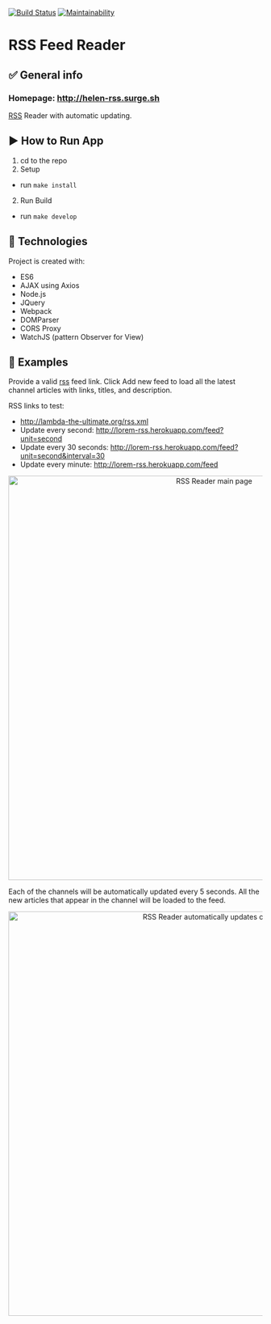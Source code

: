 [![Build Status](https://travis-ci.org/helenkyryliuk/project-lvl3-s414.svg?branch=master)](https://travis-ci.org/helenkyryliuk/project-lvl3-s414)
[![Maintainability](https://api.codeclimate.com/v1/badges/b7016cda432015a47740/maintainability)](https://codeclimate.com/github/helenkyryliuk/project-lvl3-s414/maintainability)

# RSS Feed Reader 

## :white_check_mark: General info

### Homepage: http://helen-rss.surge.sh

[RSS](https://en.wikipedia.org/wiki/RSS) Reader with automatic updating.


## :arrow_forward: How to Run App

1. cd to the repo
2. Setup
  - run `make install`
2. Run Build
  - run `make develop`

## :hammer: Technologies

Project is created with:
* ES6
* AJAX using Axios
* Node.js
* JQuery
* Webpack
* DOMParser
* CORS Proxy
* WatchJS (pattern Observer for View)


## :file_folder: Examples

Provide a valid [rss](https://en.wikipedia.org/wiki/RSS) feed link. Click Add new feed to load all the latest channel articles with links, titles, and description.

RSS links to test:

* http://lambda-the-ultimate.org/rss.xml
* Update every second:  http://lorem-rss.herokuapp.com/feed?unit=second
* Update every 30 seconds:  http://lorem-rss.herokuapp.com/feed?unit=second&interval=30
* Update every minute:  http://lorem-rss.herokuapp.com/feed



<p align="center">
  <img alt="RSS Reader main page" width="800" src="https://user-images.githubusercontent.com/29301041/54170283-f413ac00-44da-11e9-9a5a-1122ca235aad.png">
</p>

Each of the channels will be automatically updated every 5 seconds. All the new articles that appear in the channel will be loaded to the feed.

<p align="center">
  <img alt="RSS Reader automatically updates channel" width="800" src="https://user-images.githubusercontent.com/29301041/54170102-3c7e9a00-44da-11e9-9229-bdac6403106b.png">
</p>